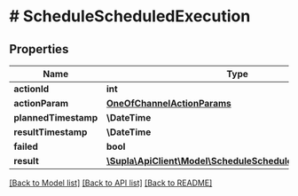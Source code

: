 # # ScheduleScheduledExecution

## Properties

Name | Type | Description | Notes
------------ | ------------- | ------------- | -------------
**actionId** | **int** |  | [optional]
**actionParam** | [**OneOfChannelActionParams**](OneOfChannelActionParams.md) |  | [optional]
**plannedTimestamp** | **\DateTime** |  | [optional]
**resultTimestamp** | **\DateTime** |  | [optional]
**failed** | **bool** |  | [optional]
**result** | [**\Supla\ApiClient\Model\ScheduleScheduledExecutionResult**](ScheduleScheduledExecutionResult.md) |  | [optional]

[[Back to Model list]](../../README.md#models) [[Back to API list]](../../README.md#endpoints) [[Back to README]](../../README.md)

